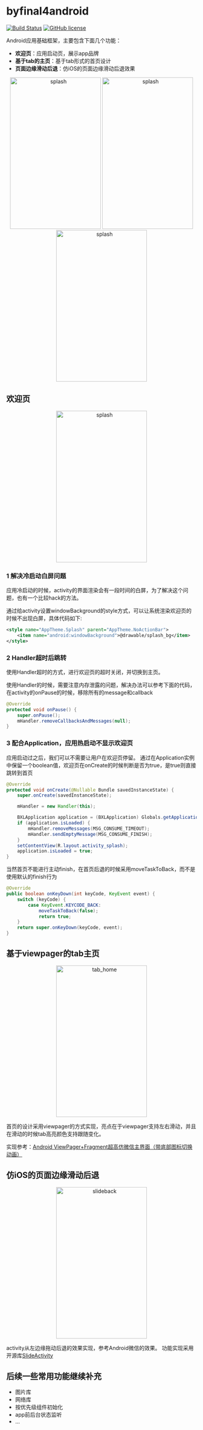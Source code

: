 # byfinal4android

[![Build Status](https://travis-ci.org/vincentlong889/byfinal4android.svg?branch=master)](https://travis-ci.org/vincentlong889/byfinal4android)
[![GitHub license](https://img.shields.io/github/license/mashape/apistatus.svg)](https://raw.githubusercontent.com/vincentlong889/byfinal4android/master/LICENSE)

Android应用基础框架，主要包含下面几个功能：

* **欢迎页**：应用启动页，展示app品牌
* **基于tab的主页**：基于tab形式的首页设计
* **页面边缘滑动后退**：仿iOS的页面边缘滑动后退效果

<p align="center">
  <img src="01.gif" alt="splash" height="400" width="240"/>
  <img src="02.gif" alt="splash" height="400" width="240"/>
  <img src="03.gif" alt="splash" height="400" width="240"/>
</p>

## 欢迎页
<p align="center">
  <img src="01.gif" alt="splash" height="400" width="240"/>
</p>

### 1 解决冷启动白屏问题
应用冷启动的时候，activity的界面渲染会有一段时间的白屏，为了解决这个问题，也有一个比较hack的方法。

通过给activity设置windowBackground的style方式，可以让系统渲染欢迎页的时候不出现白屏，具体代码如下:

```xml
<style name="AppTheme.Splash" parent="AppTheme.NoActionBar">
    <item name="android:windowBackground">@drawable/splash_bg</item>
</style>
```

### 2 Handler超时后跳转
使用Handler超时的方式，进行欢迎页的超时关闭，并切换到主页。

使用Handler的时候，需要注意内存泄露的问题，解决办法可以参考下面的代码，在activity的onPause的时候，移除所有的message和callback

```java
@Override
protected void onPause() {
    super.onPause();
    mHandler.removeCallbacksAndMessages(null);
}
```

### 3 配合Application，应用热启动不显示欢迎页
应用启动过之后，我们可以不需要让用户在欢迎页停留。
通过在Application实例中保留一个boolean值，欢迎页在onCreate的时候判断是否为true，是true则直接跳转到首页

```java
@Override
protected void onCreate(@Nullable Bundle savedInstanceState) {
    super.onCreate(savedInstanceState);

    mHandler = new Handler(this);

    BXLApplication application = (BXLApplication) Globals.getApplication();
    if (application.isLoaded) {
        mHandler.removeMessages(MSG_CONSUME_TIMEOUT);
        mHandler.sendEmptyMessage(MSG_CONSUME_FINISH);
    }
    setContentView(R.layout.activity_splash);
    application.isLoaded = true;
}
```

当然首页不能进行主动finish，在首页后退的时候采用moveTaskToBack，而不是使用默认的finish行为

```java
@Override
public boolean onKeyDown(int keyCode, KeyEvent event) {
    switch (keyCode) {
        case KeyEvent.KEYCODE_BACK:
            moveTaskToBack(false);
            return true;
    }
    return super.onKeyDown(keyCode, event);
}
```

## 基于viewpager的tab主页
<p align="center">
  <img src="02.gif" alt="tab_home" height="400" width="240"/>
</p>

首页的设计采用viewpager的方式实现，亮点在于viewpager支持左右滑动，并且在滑动的时候tab高亮颜色支持跟随变化。

实现参考：[Android ViewPager+Fragment超高仿微信主界面（带底部图标切换动画）](http://blog.csdn.net/shenyuanqing/article/details/49464767)

## 仿iOS的页面边缘滑动后退
<p align="center">
  <img src="03.gif" alt="slideback" height="400" width="240"/>
</p>

activity从左边缘拖动后退的效果实现，参考Android微信的效果。
功能实现采用开源库[SlideActivity](https://github.com/chenjishi/SlideActivity)

## 后续一些常用功能继续补充

* 图片库
* 网络库
* 按优先级组件初始化
* app前后台状态监听
* ...


